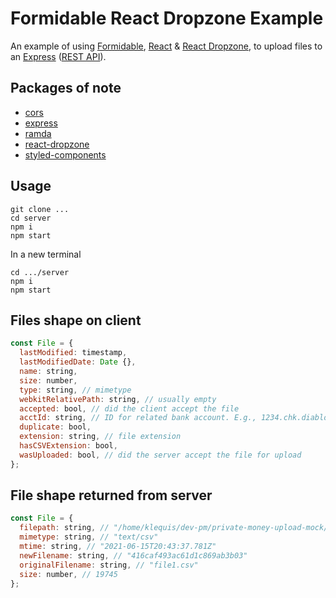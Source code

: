 # Formidable React Dropzone Example

An example of using [Formidable](https://github.com/node-formidable/formidable), [React](https://reactjs.org/) & [React Dropzone](https://react-dropzone.js.org/), to upload files to an [Express](https://expressjs.com/) ([REST API](https://restfulapi.net/)).

## Packages of note

- [cors](https://www.npmjs.com/package/cors)
- [express](https://www.npmjs.com/package/express)
- [ramda](https://www.npmjs.com/package/ramda)
- [react-dropzone](https://www.npmjs.com/package/react-dropzone)
- [styled-components](https://www.npmjs.com/package/styled-components)

## Usage

```
git clone ...
cd server
npm i
npm start
```

In a new terminal

```
cd .../server
npm i
npm start
```

## Files shape on client

```js
const File = {
  lastModified: timestamp,
  lastModifiedDate: Date {},
  name: string,
  size: number,
  type: string, // mimetype
  webkitRelativePath: string, // usually empty
  accepted: bool, // did the client accept the file
  acctId: string, // ID for related bank account. E.g., 1234.chk.diablo-bank-sf
  duplicate: bool,
  extension: string, // file extension
  hasCSVExtension: bool,
  wasUploaded: bool, // did the server accept the file for upload
};
```

## File shape returned from server

```js
const File = {
  filepath: string, // "/home/klequis/dev-pm/private-money-upload-mock/server/uploads/416caf493ac61d1c869ab3b03"
  mimetype: string, // "text/csv"
  mtime: string, // "2021-06-15T20:43:37.781Z"
  newFilename: string, // "416caf493ac61d1c869ab3b03"
  originalFilename: string, // "file1.csv"
  size: number, // 19745
};
```
